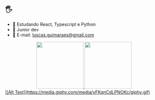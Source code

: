 ## 🖐
  
- 📕 Estudando React, Typescript e Python
- 📗 Junior dev
- 📘 E-mail: luscas.guimaraes@gmail.com

<div align="center">
  <a href="https://github.com/zzziiro">
  <img height="150em" src="https://github-readme-stats.vercel.app/api?username=zzziiro&show_icons=true&theme=dracula&include_all_commits=true&count_private=true"/>
  <img height="150em" src="https://github-readme-stats.vercel.app/api/top-langs/?username=zzziiro&layout=compact&langs_count=7&theme=dracula"/> </div>
![Alt Text](https://media.giphy.com/media/vFKqnCdLPNOKc/giphy.gif)
